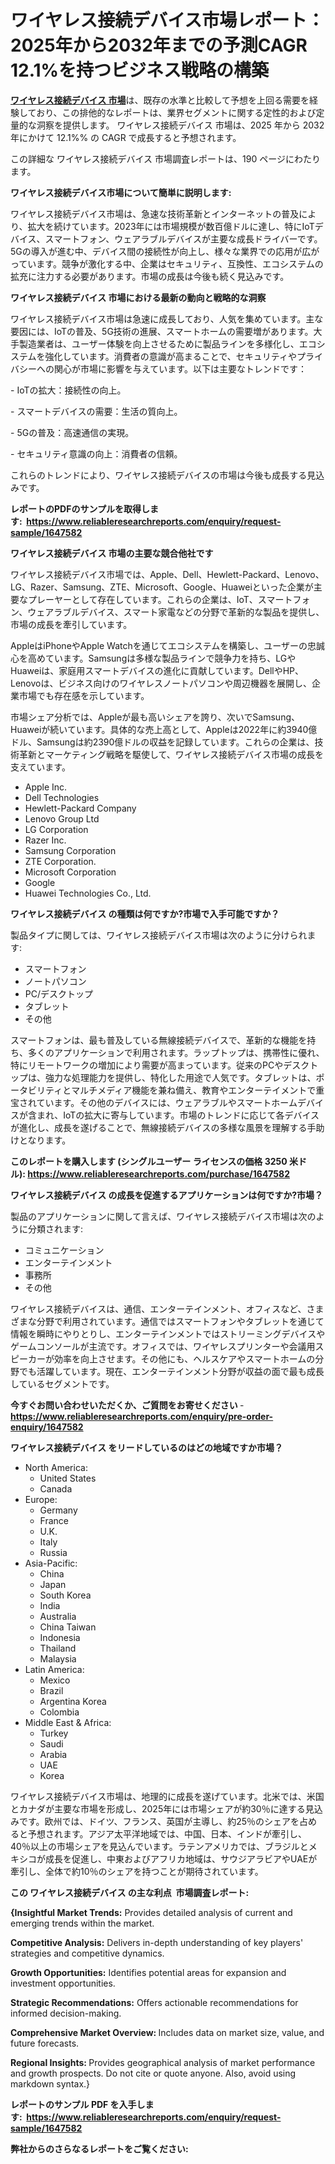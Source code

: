 <p><h1>ワイヤレス接続デバイス市場レポート：2025年から2032年までの予測CAGR 12.1%を持つビジネス戦略の構築</h1></p><p data-sourcepos="1:1-1:157"><strong><a href="https://www.reliableresearchreports.com/wireless-connected-devices-market-r1647582?utm_campaign=107&utm_medium=36&utm_source=Github&utm_content=ia&utm_term=16042025&utm_id=wireless-connected-devices">ワイヤレス接続デバイス 市場</a></strong>は、既存の水準と比較して予想を上回る需要を経験しており、この排他的なレポートは、業界セグメントに関する定性的および定量的な洞察を提供します。 ワイヤレス接続デバイス 市場は、2025 年から 2032 年にかけて 12.1%% の CAGR で成長すると予想されます。</p>
<p data-sourcepos="3:1-3:50">この詳細な ワイヤレス接続デバイス 市場調査レポートは、190 ページにわたります。</p>
<p><strong>ワイヤレス接続デバイス市場について簡単に説明します:</strong></p>
<p><p>ワイヤレス接続デバイス市場は、急速な技術革新とインターネットの普及により、拡大を続けています。2023年には市場規模が数百億ドルに達し、特にIoTデバイス、スマートフォン、ウェアラブルデバイスが主要な成長ドライバーです。5Gの導入が進む中、デバイス間の接続性が向上し、様々な業界での応用が広がっています。競争が激化する中、企業はセキュリティ、互換性、エコシステムの拡充に注力する必要があります。市場の成長は今後も続く見込みです。</p></p>
<p><strong>ワイヤレス接続デバイス 市場における最新の動向と戦略的な洞察</strong></p>
<p><p>ワイヤレス接続デバイス市場は急速に成長しており、人気を集めています。主な要因には、IoTの普及、5G技術の進展、スマートホームの需要増があります。大手製造業者は、ユーザー体験を向上させるために製品ラインを多様化し、エコシステムを強化しています。消費者の意識が高まることで、セキュリティやプライバシーへの関心が市場に影響を与えています。以下は主要なトレンドです：</p><p>- IoTの拡大：接続性の向上。</p><p>- スマートデバイスの需要：生活の質向上。</p><p>- 5Gの普及：高速通信の実現。</p><p>- セキュリティ意識の向上：消費者の信頼。</p><p>これらのトレンドにより、ワイヤレス接続デバイスの市場は今後も成長する見込みです。</p></p>
<p><strong>レポートのPDFのサンプルを取得します</strong><strong>:&nbsp;&nbsp;<a href="https://www.reliableresearchreports.com/enquiry/request-sample/1647582?utm_campaign=107&utm_medium=36&utm_source=Github&utm_content=ia&utm_term=16042025&utm_id=wireless-connected-devices">https://www.reliableresearchreports.com/enquiry/request-sample/1647582</a></strong></p>
<p><strong>ワイヤレス接続デバイス 市場の主要な競合他社です</strong></p>
<p><p>ワイヤレス接続デバイス市場では、Apple、Dell、Hewlett-Packard、Lenovo、LG、Razer、Samsung、ZTE、Microsoft、Google、Huaweiといった企業が主要なプレーヤーとして存在しています。これらの企業は、IoT、スマートフォン、ウェアラブルデバイス、スマート家電などの分野で革新的な製品を提供し、市場の成長を牽引しています。</p><p>AppleはiPhoneやApple Watchを通じてエコシステムを構築し、ユーザーの忠誠心を高めています。Samsungは多様な製品ラインで競争力を持ち、LGやHuaweiは、家庭用スマートデバイスの進化に貢献しています。DellやHP、Lenovoは、ビジネス向けのワイヤレスノートパソコンや周辺機器を展開し、企業市場でも存在感を示しています。</p><p>市場シェア分析では、Appleが最も高いシェアを誇り、次いでSamsung、Huaweiが続いています。具体的な売上高として、Appleは2022年に約3940億ドル、Samsungは約2390億ドルの収益を記録しています。これらの企業は、技術革新とマーケティング戦略を駆使して、ワイヤレス接続デバイス市場の成長を支えています。</p></p>
<p><ul><li>Apple Inc.</li><li>Dell Technologies</li><li>Hewlett-Packard Company</li><li>Lenovo Group Ltd</li><li>LG Corporation</li><li>Razer Inc.</li><li>Samsung Corporation</li><li>ZTE Corporation.</li><li>Microsoft Corporation</li><li>Google</li><li>Huawei Technologies Co., Ltd.</li></ul></p>
<p><strong>ワイヤレス接続デバイス の種類は何ですか?市場で入手可能ですか？</strong></p>
<p>製品タイプに関しては、ワイヤレス接続デバイス市場は次のように分けられます:</p>
<p><ul><li>スマートフォン</li><li>ノートパソコン</li><li>PC/デスクトップ</li><li>タブレット</li><li>その他</li></ul></p>
<p><p>スマートフォンは、最も普及している無線接続デバイスで、革新的な機能を持ち、多くのアプリケーションで利用されます。ラップトップは、携帯性に優れ、特にリモートワークの増加により需要が高まっています。従来のPCやデスクトップは、強力な処理能力を提供し、特化した用途で人気です。タブレットは、ポータビリティとマルチメディア機能を兼ね備え、教育やエンターテイメントで重宝されています。その他のデバイスには、ウェアラブルやスマートホームデバイスが含まれ、IoTの拡大に寄与しています。市場のトレンドに応じて各デバイスが進化し、成長を遂げることで、無線接続デバイスの多様な風景を理解する手助けとなります。</p></p>
<p><strong>このレポートを購入します (シングルユーザー ライセンスの価格 3250 米ドル):&nbsp;<a href="https://www.reliableresearchreports.com/purchase/1647582?utm_campaign=107&utm_medium=36&utm_source=Github&utm_content=ia&utm_term=16042025&utm_id=wireless-connected-devices">https://www.reliableresearchreports.com/purchase/1647582</a></strong></p>
<p><strong>ワイヤレス接続デバイス の成長を促進するアプリケーションは何ですか?市場？</strong></p>
<p>製品のアプリケーションに関して言えば、ワイヤレス接続デバイス市場は次のように分類されます:</p>
<p><ul><li>コミュニケーション</li><li>エンターテインメント</li><li>事務所</li><li>その他</li></ul></p>
<p><p>ワイヤレス接続デバイスは、通信、エンターテインメント、オフィスなど、さまざまな分野で利用されています。通信ではスマートフォンやタブレットを通じて情報を瞬時にやりとりし、エンターテインメントではストリーミングデバイスやゲームコンソールが主流です。オフィスでは、ワイヤレスプリンターや会議用スピーカーが効率を向上させます。その他にも、ヘルスケアやスマートホームの分野でも活躍しています。現在、エンターテインメント分野が収益の面で最も成長しているセグメントです。</p></p>
<p><strong>今すぐお問い合わせいただくか、ご質問をお寄せください</strong><strong>&nbsp;</strong>-<strong><a href="https://www.reliableresearchreports.com/enquiry/pre-order-enquiry/1647582?utm_campaign=107&utm_medium=36&utm_source=Github&utm_content=ia&utm_term=16042025&utm_id=wireless-connected-devices">https://www.reliableresearchreports.com/enquiry/pre-order-enquiry/1647582</a></strong></p>
<p><strong>ワイヤレス接続デバイス をリードしているのはどの地域ですか市場？</strong></p>
<p><ul>
    <li>
        North America:
        <ul>
            <li>United States</li>
            <li>Canada</li>
        </ul>
    </li>
    <li>
        Europe:
        <ul>
            <li>Germany</li>
            <li>France</li>
            <li>U.K.</li>
            <li>Italy</li>
            <li>Russia</li>
        </ul>
    </li>
    <li>
        Asia-Pacific:
        <ul>
            <li>China</li>
            <li>Japan</li>
            <li>South Korea</li>
            <li>India</li>
            <li>Australia</li>
            <li>China Taiwan</li>
            <li>Indonesia</li>
            <li>Thailand</li>
            <li>Malaysia</li>
        </ul>
    </li>
    <li>
        Latin America:
        <ul>
            <li>Mexico</li>
            <li>Brazil</li>
            <li>Argentina Korea</li>
            <li>Colombia</li>
        </ul>
    </li>
    <li>
        Middle East & Africa:
        <ul>
            <li>Turkey</li>
            <li>Saudi</li>
            <li>Arabia</li>
            <li>UAE</li>
            <li>Korea</li>
        </ul>
    </li>
    </ul></p>
<p><p>ワイヤレス接続デバイス市場は、地理的に成長を遂げています。北米では、米国とカナダが主要な市場を形成し、2025年には市場シェアが約30％に達する見込みです。欧州では、ドイツ、フランス、英国が主導し、約25％のシェアを占めると予想されます。アジア太平洋地域では、中国、日本、インドが牽引し、40％以上の市場シェアを見込んでいます。ラテンアメリカでは、ブラジルとメキシコが成長を促進し、中東およびアフリカ地域は、サウジアラビアやUAEが牽引し、全体で約10％のシェアを持つことが期待されています。</p></p>
<p><strong>この ワイヤレス接続デバイス の主な利点&nbsp; 市場調査レポート:</strong></p>
<p><strong>{Insightful Market Trends:</strong> Provides detailed analysis of current and emerging trends within the market.</p>
<p><strong>Competitive Analysis:</strong> Delivers in-depth understanding of key players' strategies and competitive dynamics.</p>
<p><strong>Growth Opportunities:</strong> Identifies potential areas for expansion and investment opportunities.</p>
<p><strong>Strategic Recommendations:</strong> Offers actionable recommendations for informed decision-making.</p>
<p><strong>Comprehensive Market Overview: </strong>Includes data on market size, value, and future forecasts.</p>
<p><strong>Regional Insights: </strong>Provides geographical analysis of market performance and growth prospects. Do not cite or quote anyone. Also, avoid using markdown syntax.}</p>
<p><strong>レポートのサンプル PDF を入手します:&nbsp;</strong><strong>&nbsp;<a href="https://www.reliableresearchreports.com/enquiry/request-sample/1647582?utm_campaign=107&utm_medium=36&utm_source=Github&utm_content=ia&utm_term=16042025&utm_id=wireless-connected-devices">https://www.reliableresearchreports.com/enquiry/request-sample/1647582</a></strong></p>
<p></p>
<p></p>
<p></p>
<p></p>
<p><strong>弊社からのさらなるレポートをご覧ください:</strong></p>
<p><strong><p></p><p></p><p></p></strong></p>